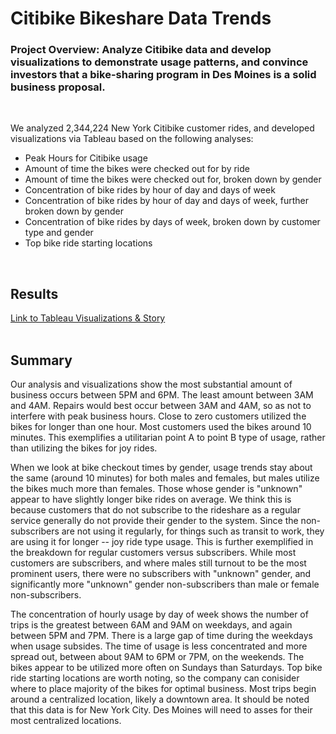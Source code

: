 # Citibike Bikeshare Data Trends
### Project Overview: Analyze Citibike data and develop visualizations to demonstrate usage patterns, and convince investors that a bike-sharing program in Des Moines is a solid business proposal.
</br>

We analyzed 2,344,224 New York Citibike customer rides, and developed visualizations via Tableau based on the following analyses:
- Peak Hours for Citibike usage
- Amount of time the bikes were checked out for by ride
- Amount of time the bikes were checked out for, broken down by gender
- Concentration of bike rides by hour of day and days of week
- Concentration of bike rides by hour of day and days of week, further broken down by gender
- Concentration of bike rides by days of week, broken down by customer type and gender
- Top bike ride starting locations
</br>

## Results
[Link to Tableau Visualizations & Story](https://public.tableau.com/app/profile/alexandra.curtis/viz/BikesharingChallenge_16562246503820/BikeshareDataTrends?publish=yes)
</br>
</br>

## Summary
Our analysis and visualizations show the most substantial amount of business occurs between 5PM and 6PM.  The least amount between 3AM and 4AM.  Repairs would best occur between 3AM and 4AM, so as not to interfere with peak business hours.  Close to zero customers utilized the bikes for longer than one hour.  Most customers used the bikes around 10 minutes.  This exemplifies a utilitarian point A to point B type of usage, rather than utilizing the bikes for joy rides.

When we look at bike checkout times by gender, usage trends stay about the same (around 10 minutes) for both males and females, but males utilize the bikes much more than females.  Those whose gender is "unknown" appear to have slightly longer bike rides on average.  We think this is because customers that do not subscribe to the rideshare as a regular service generally do not provide their gender to the system.  Since the non-subscribers are not using it regularly, for things such as transit to work, they are using it for longer -- joy ride type usage.  This is further exemplified in the breakdown for regular customers versus subscribers.  While most customers are subscribers, and where males still turnout to be the most prominent users, there were no subscribers with "unknown" gender, and significantly more "unknown" gender non-subscribers than male or female non-subscribers. 

The concentration of hourly usage by day of week shows the number of trips is the greatest between 6AM and 9AM on weekdays, and again between 5PM and 7PM.  There is a large gap of time during the weekdays when usage subsides.  The time of usage is less concentrated and more spread out, between about 9AM to 6PM or 7PM, on the weekends.  The bikes appear to be utilized more often on Sundays than Saturdays.  Top bike ride starting locations are worth noting, so the company can conisider where to place majority of the bikes for optimal business.  Most trips begin around a centralized location, likely a downtown area.  It should be noted that this data is for New York City.  Des Moines will need to asses for their most centralized locations.
